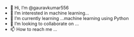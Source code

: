 - 👋 Hi, I’m @gauravkumar556
- 👀 I’m interested in machine learning...
- 🌱 I’m currently learning ...machine learning using Python
- 💞️ I’m looking to collaborate on ...
- 📫 How to reach me ...

<!---
gauravkumar556/gauravkumar556 is a ✨ special ✨ repository because its `README.md` (this file) appears on your GitHub profile.
You can click the Preview link to take a look at your changes.
--->
